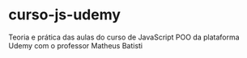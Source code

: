 # curso-js-udemy
 Teoria e prática das aulas do curso de JavaScript POO da plataforma Udemy com o professor Matheus Batisti
